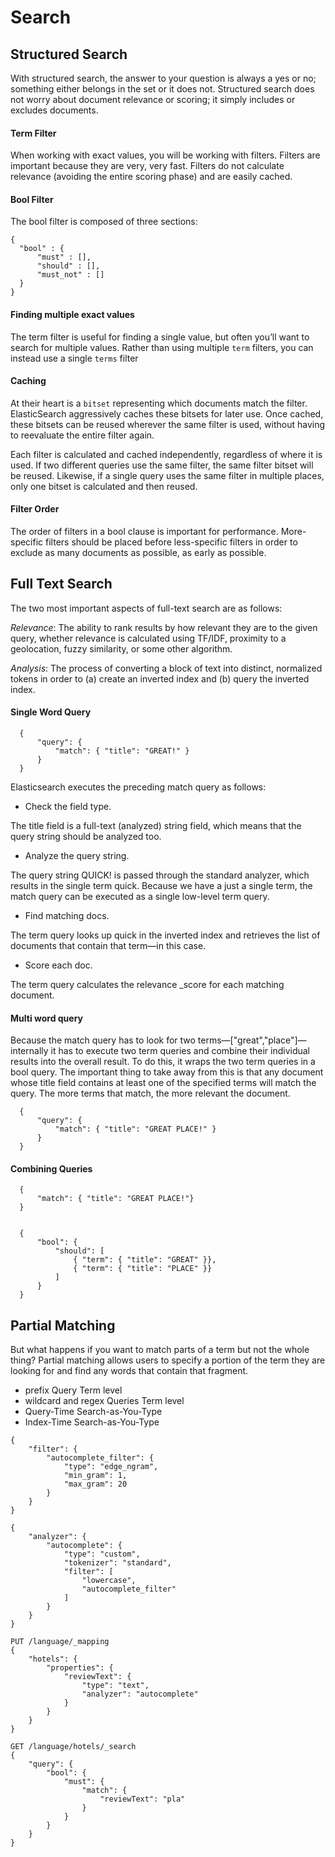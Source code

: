 # Search

## Structured Search
With structured search, the answer to your question is always a yes or no; something either belongs in the set or it does not. Structured search does not worry about document relevance or scoring; it simply includes or excludes documents. 


#### Term Filter

When working with exact values, you will be working with filters. Filters are important because they are very, very fast. Filters do not calculate relevance (avoiding the entire scoring phase) and are easily cached. 



#### Bool Filter

The bool filter is composed of three sections:


```
{
  "bool" : { 
      "must" : [], 
      "should" : [], 
      "must_not" : []
  }
}
```



#### Finding multiple exact values 

The term filter is useful for finding a single value, but often you’ll want to search for multiple values. Rather than using multiple `term` filters, you can instead use a single `terms` filter



#### Caching

At their heart is a `bitset` representing which documents match the filter. ElasticSearch aggressively caches these bitsets for later use. Once cached, these bitsets can be reused wherever the same filter is used, without having to reevaluate the entire filter again.


Each filter is calculated and cached independently, regardless of where it is used. If two different queries use the same filter, the same filter bitset will be reused. Likewise, if a single query uses the same filter in multiple places, only one bitset is calculated and then reused.


#### Filter Order

The order of filters in a bool clause is important for performance. More-specific filters should be placed before less-specific filters in order to exclude as many documents as possible, as early as possible.


## Full Text Search

The two most important aspects of full-text search are as follows: 
 
*Relevance*: The ability to rank results by how relevant they are to the given query, whether relevance is calculated using TF/IDF, proximity to a geolocation, fuzzy similarity, or some other algorithm. 
 
 *Analysis*: The process of converting a block of text into distinct, normalized tokens in order to (a) create an inverted index and (b) query the inverted index. 
 
#### Single Word Query

```
  {
      "query": {
          "match": { "title": "GREAT!" }
      } 
  }
```


Elasticsearch executes the preceding match query as follows: 
  
  * Check the field type. 
 
 The title field is a full-text (analyzed) string field, which means that the query string should be analyzed too. 
  
  * Analyze the query string. 
 
 The query string QUICK! is passed through the standard analyzer, which results in the single term quick. Because we have a just a single term, the match query can be executed as a single low-level term query. 
  
  * Find matching docs. 
 
 The term query looks up quick in the inverted index and retrieves the list of documents that contain that term—in this case. 
  
  * Score each doc. 
 
 The term query calculates the relevance _score for each matching document. 
 
 
#### Multi word query

Because the match query has to look for two terms—["great","place"]—internally it has to execute two term queries and combine their individual results into the overall result. To do this, it wraps the two term queries in a bool query. The important thing to take away from this is that any document whose title field contains at least one of the specified terms will match the query. The more terms that match, the more relevant the document. 

```
  {
      "query": {
          "match": { "title": "GREAT PLACE!" }
      } 
  }
```


#### Combining Queries

```
  {
      "match": { "title": "GREAT PLACE!"}
  }


  {
      "bool": { 
          "should": [ 
              { "term": { "title": "GREAT" }}, 
              { "term": { "title": "PLACE" }} 
          ] 
      }
  }
```


## Partial Matching

But what happens if you want to match parts of a term but not the whole thing? Partial matching allows users to specify a portion of the term they are looking for and find any words that contain that fragment.

* prefix Query
	Term level
* wildcard and regex Queries
	Term level
* Query-Time Search-as-You-Type 
* Index-Time Search-as-You-Type 

```
{
	"filter": { 
		"autocomplete_filter": { 
			"type": "edge_ngram", 
			"min_gram": 1, 
			"max_gram": 20 
		} 
	}
}
```



```
{
	"analyzer": {
		"autocomplete": {
			"type": "custom",
			"tokenizer": "standard",
			"filter": [
				"lowercase",
				"autocomplete_filter"
			]
		}
	}
}
```

```
PUT /language/_mapping
{
	"hotels": {
		"properties": {
			"reviewText": {
				"type": "text",
				"analyzer": "autocomplete"
			}
		}
	}
}
```

```
GET /language/hotels/_search
{
	"query": {
		"bool": {
			"must": {
				"match": {
					"reviewText": "pla"
				}
			}
		}
	}
}
```

